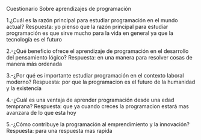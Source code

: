 Cuestionario Sobre aprendizajes de programación

1.¿Cuál es la razón principal para estudiar programación en el mundo actual?
Respuesta: yo pienso que la razón principal para estudiar programación es que sirve mucho para la vida en general ya que la tecnología es el futuro

2.-¿Qué beneficio ofrece el aprendizaje de programación en el desarrollo del pensamiento lógico?
Respuesta: en una manera para resolver cosas de manera más ordenada 

3.-¿Por qué es importante estudiar programación en el contexto laboral moderno?
Respuesta: por que la programacion es el futuro de la humanidad y la existencia

4.-¿Cuál es una ventaja de aprender programación desde una edad temprana?
Respuesta: que ya cuando creces la programacion estará mas avanzara de lo que esta hoy

5.-¿Cómo contribuye la programación al emprendimiento y la innovación?
Respuesta: para una respuesta mas rapida
